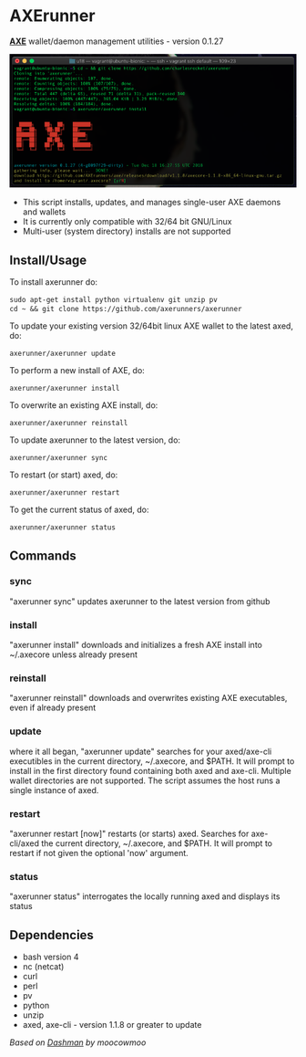 # AXErunner

**[AXE](https://github.com/AXErunners/axe)** wallet/daemon management utilities - version 0.1.27

![axerunner_scrnsht](https://raw.githubusercontent.com/AXErunners/media/master/etc/axerunner-v0127.png)

* This script installs, updates, and manages single-user AXE daemons and wallets
* It is currently only compatible with 32/64 bit GNU/Linux
* Multi-user (system directory) installs are not supported

## Install/Usage

To install axerunner do:

    sudo apt-get install python virtualenv git unzip pv
    cd ~ && git clone https://github.com/axerunners/axerunner

To update your existing version 32/64bit linux AXE wallet to the latest
axed, do:

    axerunner/axerunner update

To perform a new install of AXE, do:

    axerunner/axerunner install

To overwrite an existing AXE install, do:

    axerunner/axerunner reinstall

To update axerunner to the latest version, do:

    axerunner/axerunner sync

To restart (or start) axed, do:

    axerunner/axerunner restart

To get the current status of axed, do:

    axerunner/axerunner status


## Commands

### sync

"axerunner sync" updates axerunner to the latest version from github

### install

"axerunner install" downloads and initializes a fresh AXE install into ~/.axecore
unless already present

### reinstall

"axerunner reinstall" downloads and overwrites existing AXE executables, even if
already present

### update

where it all began, "axerunner update" searches for your axed/axe-cli
executibles in the current directory, ~/.axecore, and $PATH.  It will prompt
to install in the first directory found containing both axed and axe-cli.
Multiple wallet directories are not supported. The script assumes the host runs
a single instance of axed.

### restart

"axerunner restart [now]" restarts (or starts) axed. Searches for axe-cli/axed
the current directory, ~/.axecore, and $PATH. It will prompt to restart if not
given the optional 'now' argument.

### status

"axerunner status" interrogates the locally running axed and displays its status

## Dependencies

* bash version 4
* nc (netcat)
* curl
* perl
* pv
* python
* unzip
* axed, axe-cli - version 1.1.8 or greater to update

_Based on [Dashman](https://github.com/moocowmoo/dashman) by moocowmoo_
